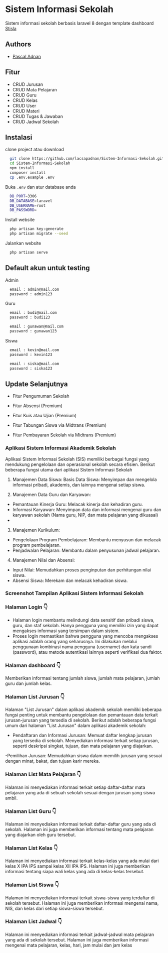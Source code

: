 
# Sistem Informasi Sekolah

Sistem informasi sekolah berbasis laravel 8 dengan template dashboard
[Stisla](https://getstisla.com/)
## Authors

- [Pascal Adnan](https://www.github.com/lacsapadnan)


## Fitur

- CRUD Jurusan
- CRUD Mata Pelajaran
- CRUD Guru
- CRUD Kelas
- CRUD User
- CRUD Materi
- CRUD Tugas & Jawaban
- CRUD Jadwal Sekolah


## Instalasi

clone project atau download

```bash
  git clone https://github.com/lacsapadnan/Sistem-Informasi-Sekolah.git
  cd Sistem-Informasi-Sekolah
  npm install
  composer install
  cp .env.example .env
```

Buka `.env` dan atur database anda
```bash
  DB_PORT=3306
  DB_DATABASE=laravel
  DB_USERNAME=root
  DB_PASSWORD=
```

Install website
```bash
  php artisan key:generate
  php artisan migrate --seed
```

Jalankan website
```bash
  php artisan serve
```
## Default akun untuk testing

Admin
```bash
  email : admin@mail.com
  password : admin123
```

Guru
```bash
  email : budi@mail.com
  password : budi123

  email : gunawan@mail.com
  password : gunawan123
```

Siswa
```bash
  email : kevin@mail.com
  password : kevin123

  email : siska@mail.com
  password : siska123
```
## Update Selanjutnya

- Fitur Pengumuman Sekolah

- Fitur Absensi (Premium)

- Fitur Kuis atau Ujian (Premium)

- Fitur Tabungan Siswa via Midtrans (Premium)

- Fitur Pembayaran Sekolah via Midtrans (Premium)

### Aplikasi Sistem Informasi Akademik Sekolah
Aplikasi Sistem Informasi Sekolah (SIS) memiliki berbagai fungsi yang mendukung pengelolaan dan operasional sekolah secara efisien. Berikut beberapa fungsi utama dari aplikasi Sistem Informasi Sekolah
1. Manajemen Data Siswa:
Basis Data Siswa: Menyimpan dan mengelola informasi pribadi, akademis, dan lainnya mengenai setiap siswa.

2. Manajemen Data Guru dan Karyawan:
- Pemantauan Kinerja Guru: Melacak kinerja dan kehadiran guru.
- Informasi Karyawan: Menyimpan data dan informasi mengenai guru dan karyawan sekolah (Nama guru, NIP, dan mata pelajaran yang dikuasai)
- 
3. Manajemen Kurikulum:
- Pengelolaan Program Pembelajaran: Membantu menyusun dan melacak program pembelajaran.
- Penjadwalan Pelajaran: Membantu dalam penyusunan jadwal pelajaran.

4. Manajemen Nilai dan Absensi:
- Input Nilai: Memudahkan proses penginputan dan perhitungan nilai siswa.
- Absensi Siswa: Merekam dan melacak kehadiran siswa.

### Screenshot Tampilan Aplikasi Sistem Informasi Sekolah
### Halaman Login 👇
- Halaman login membantu melindungi data sensitif dan pribadi siswa, guru, dan staf sekolah. Hanya pengguna yang memiliki izin yang dapat mengakses informasi yang tersimpan dalam sistem.
- Proses login memastikan bahwa pengguna yang mencoba mengakses aplikasi adalah orang yang seharusnya. Ini dilakukan melalui penggunaan kombinasi nama pengguna (username) dan kata sandi (password), atau metode autentikasi lainnya seperti verifikasi dua faktor.

### Halaman dashboard 👇
Memberikan informasi tentang jumlah siswa, jumlah mata pelajaran, jumlah guru dan jumlah kelas.

### Halaman List Jurusan 👇
Halaman "List Jurusan" dalam aplikasi akademik sekolah memiliki beberapa fungsi penting untuk membantu pengelolaan dan pemantauan data terkait jurusan-jurusan yang tersedia di sekolah. Berikut adalah beberapa fungsi umum dari halaman "List Jurusan" dalam aplikasi akademik sekolah:

- Pendaftaran dan Informasi Jurusan:
Memuat daftar lengkap jurusan yang tersedia di sekolah.
Menyediakan informasi terkait setiap jurusan, seperti deskripsi singkat, tujuan, dan mata pelajaran yang diajarkan.

-Pemilihan Jurusan:
Memudahkan siswa dalam memilih jurusan yang sesuai dengan minat, bakat, dan tujuan karir mereka.

### Halaman List Mata Pelajaran 👇
Halaman ini menyediakan informasi terkait setiap daftar-daftar mata pelajaran yang ada di sebuah sekolah sesuai dengan jurusan yang siswa ambil.

### Halaman List Guru 👇
Halaman ini menyediakan informasi terkait daftar-daftar guru yang ada di sekolah. 
Halaman ini juga memberikan informasi tentang mata pelajaran yang diajarkan oleh guru tersebut.

### Halaman List Kelas 👇
Halaman ini menyediakan informasi terkait kelas-kelas yang ada mulai dari kelas X IPA IPS sampai kelas XII IPA IPS.
Halaman ini juga memberikan informasi tentang siapa wali kelas yang ada di kelas-kelas tersebut.

### Halaman List Siswa 👇
Halaman ini menyediakan informasi terkait siswa-siswa yang terdaftar di sekolah tersebut.
Halaman ini juga memberikan informasi mengenai nama, NIS, dan kelas dari setiap siswa-siswa tersebut.

### Halaman List Jadwal 👇
Halaman ini menyediakan informasi terkait jadwal-jadwal mata pelajaran yang ada di sekolah tersebut.
Halaman ini juga memberikan informasi mengenai mata pelajaran, kelas, hari, jam mulai dan jam kelas


